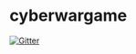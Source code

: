 # cyberwargame

[![Gitter](https://badges.gitter.im/agguzman/cyberwargame.svg)](https://gitter.im/agguzman/cyberwargame?utm_source=badge&utm_medium=badge&utm_campaign=pr-badge&utm_content=badge)